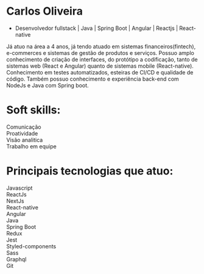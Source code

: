 # Carlos Oliveira

 - Desenvolvedor fullstack | Java | Spring Boot | Angular | Reactjs | React-native
   
Já atuo na área a 4 anos, já tendo atuado em sistemas financeiros(fintech), e-commerces e sistemas de gestão de produtos e serviços.
Possuo amplo conhecimento de criação de interfaces, do protótipo a codificação, tanto de sistemas web (React e Angular) quanto de sistemas mobile (React-native).
Conhecimento em testes automatizados, esteiras de CI/CD e qualidade de código.
Também possuo conhecimento e experiência back-end com NodeJs e Java com Spring boot.

# Soft skills:<br>
Comunicação<br>
Proatividade<br>
Visão analitica <br>
Trabalho em equipe<br>

# Principais tecnologias que atuo:<br>
Javascript<br>
ReactJs<br>
NextJs<br>
React-native<br>
Angular<br>
Java<br>
Spring Boot<br>
Redux<br>
Jest<br>
Styled-components<br>
Sass<br>
Graphql<br>
Git<br>
